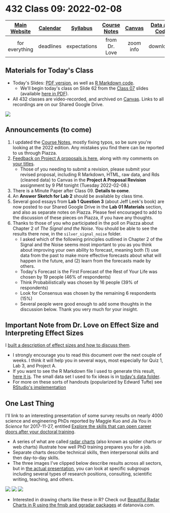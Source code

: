 # 432 Class 09: 2022-02-08

[Main Website](https://thomaselove.github.io/432/) | [Calendar](https://thomaselove.github.io/432/calendar.html) | [Syllabus](https://thomaselove.github.io/432-2022-syllabus/) | [Course Notes](https://thomaselove.github.io/432-notes/) | [Canvas](https://canvas.case.edu) | [Data and Code](https://github.com/THOMASELOVE/432-data) | [Sources](https://github.com/THOMASELOVE/432-2022/tree/main/references) | [Contact Us](https://thomaselove.github.io/432/contact.html)
:-----------: | :--------------: | :----------: | :---------: | :-------------: | :-----------: | :------------: | :-------------:
for everything | deadlines | expectations | from Dr. Love | zoom info | downloads | read/watch | need help?

## Materials for Today's Class

- Today's Slides: [PDF version](https://github.com/THOMASELOVE/432-2022/blob/main/classes/class09/432_2022_slides09.pdf), as well as [R Markdown code](https://github.com/THOMASELOVE/432-2022/blob/main/classes/class09/432_2022_slides09.Rmd). 
    - We'll begin today's class on Slide 62 from the [Class 07](https://github.com/THOMASELOVE/432-2022/tree/main/classes/class07) slides (available [here in PDF](https://github.com/THOMASELOVE/432-2022/blob/main/classes/class09/432_2022_slides07.pdf)).
- All 432 classes are video-recorded, and archived on [Canvas](https://canvas.case.edu). Links to all recordings are on our Shared Google Drive.

![](https://github.com/THOMASELOVE/432-2022/blob/main/classes/class09/figures/harrell_tw.png)

## Announcements (to come)

1. I updated the [Course Notes](https://thomaselove.github.io/432-notes/), mostly fixing typos, so be sure you're looking at the 2022 edition. Any mistakes you find there can be reported to us through Piazza.
2. [Feedback on Project A proposals is here](https://github.com/THOMASELOVE/432-2022/blob/main/projectA/proposals/feedback1.md), along with my comments on [your titles](https://github.com/THOMASELOVE/432-2022/blob/main/projectA/proposals/titles.md).
    - Those of you needing to submit a revision, please submit your revised proposal, including R Markdown, HTML, raw data, and Rds (cleaned data) to Canvas in the **Project A Proposal Revision** assignment by 9 PM tonight (Tuesday 2022-02-08.)
3. There is a Minute Paper after Class 09. **Details to come**.
4. An **Answer Sketch for Lab 2** should be available by class time.
5. Several good essays from **Lab 1 Question 3** (about Jeff Leek's book) are now posted to our Shared Google Drive in the **Lab 01 Materials** section, and also as separate notes on Piazza. Please feel encouraged to add to the discussion of these pieces on Piazza, if you have any thoughts.
6. Thanks to those of you who participated in the poll on Piazza about Chapter 2 of *The Signal and the Noise*. You should be able to see the results there now, in the `silver_signal_noise` folder.
    - I asked which of the following principles outlined in Chapter 2 of the Signal and the Noise seems most important to you as you think about improving your own ability to forecast, meaning both (1) use data from the past to make more effective forecasts about what will happen in the future, and (2) learn from the forecasts made by others.
    - Today's Forecast is the First Forecast of the Rest of Your Life was chosen by 19 people (46% of respondents)
    - Think Probabilistically was chosen by 16 people (39% of respondents)
    - Look for Consensus was chosen by the remaining 6 respondents (15%)
    - Several people were good enough to add some thoughts in the discussion below. Thank you very much for your insight.

## Important Note from Dr. Love on Effect Size and Interpreting Effect Sizes

I [built a description of effect sizes and how to discuss them](https://github.com/THOMASELOVE/432-2022/blob/main/classes/class09/effects_note.pdf). 

- I strongly encourage you to read this document over the next couple of weeks. I think it will help you in several ways, most especially for Quiz 1, Lab 3, and Project A. 
- If you want to see the R Markdown file I used to generate this result, [here it is](https://github.com/THOMASELOVE/432-2022/blob/main/classes/class09/effects_note.Rmd). The small data set I used to fix ideas is in [today's data folder](https://github.com/THOMASELOVE/432-2022/tree/main/classes/class09/data).
- For more on these sorts of handouts (popularized by Edward Tufte) see [RStudio's implementation](https://rstudio.github.io/tufte/)

## One Last Thing

I'll link to an interesting presentation of some survey results on nearly 4000 science and engineering PhDs reported by Maggie Kuo and Jia You in *Science* for 2017-11-27, entitled [Explore the skills that can open career doors after your doctoral training](https://www.sciencemag.org/careers/2017/11/explore-skills-can-open-career-doors-after-your-doctoral-training). 

- A series of what are called [radar charts](https://en.wikipedia.org/wiki/Radar_chart) (also known as spider charts or web charts) illustrate how well PhD training prepares you for a job.
- Separate charts describe technical skills, then interpersonal skills and then day-to-day skills.
- The three images I've clipped below describe results across all sectors, but in [the actual presentation](https://www.sciencemag.org/careers/2017/11/explore-skills-can-open-career-doors-after-your-doctoral-training), you can look at specific subgroups including several types of research positions, consulting, scientific writing, teaching, and others.

![](https://github.com/THOMASELOVE/432-2022/blob/main/classes/class09/figures/phd_fig1.png)
![](https://github.com/THOMASELOVE/432-2022/blob/main/classes/class09/figures/phd_fig2.png)
![](https://github.com/THOMASELOVE/432-2022/blob/main/classes/class09/figures/phd_fig3.png)

- Interested in drawing charts like these in R? Check out [Beautiful Radar Charts in R using the fmsb and ggradar packages](https://www.datanovia.com/en/blog/beautiful-radar-chart-in-r-using-fmsb-and-ggplot-packages/) at datanovia.com.
